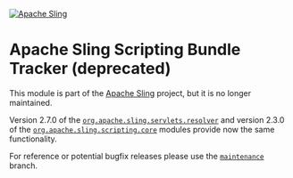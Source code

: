 [![Apache Sling](https://sling.apache.org/res/logos/sling.png)](https://sling.apache.org)

Apache Sling Scripting Bundle Tracker (deprecated)
====

This module is part of the [Apache Sling](https://sling.apache.org) project, but it is no longer maintained.

Version 2.7.0 of the [`org.apache.sling.servlets.resolver`](https://github.com/apache/sling-org-apache-sling-servlets-resolver) and version 2.3.0 of the [`org.apache.sling.scripting.core`](https://github.com/apache/sling-org-apache-sling-scripting-core) modules provide now the same functionality.

For reference or potential bugfix releases please use the [`maintenance`](https://github.com/apache/sling-org-apache-sling-scripting-bundle-tracker/tree/maintenance) branch.
